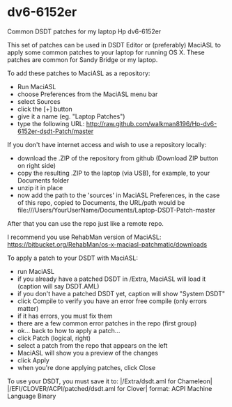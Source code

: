 # dv6-6152er
Common DSDT patches for my laptop Hp dv6-6152er

This set of patches can be used in DSDT Editor or (preferably) MaciASL to apply
some common patches to your laptop for running OS X.  These patches are common
for Sandy Bridge or my laptop.

To add these patches to MaciASL as a repository:
- Run MaciASL
- choose Preferences from the MaciASL menu bar
- select Sources
- click the [+] button
- give it a name (eg. "Laptop Patches")
- type the following URL: http://raw.github.com/walkman8196/Hp-dv6-6152er-dsdt-Patch/master

If you don't have internet access and wish to use a repository locally:
- download the .ZIP of the repository from github (Download ZIP button on right side)
- copy the resulting .ZIP to the laptop (via USB), for example, to your Documents folder
- unzip it in place
- now add the path to the 'sources' in MaciASL Preferences, in the case of this repo, copied to Documents, the URL/path would be file:///Users/YourUserName/Documents/Laptop-DSDT-Patch-master

After that you can use the repo just like a remote repo.


I recommend you use RehabMan version of MaciASL: 
https://bitbucket.org/RehabMan/os-x-maciasl-patchmatic/downloads


To apply a patch to your DSDT with MaciASL:
- run MaciASL
- if you already have a patched DSDT in /Extra, MaciASL will load it 
  (caption will say DSDT.AML)
- if you don't have a patched DSDT yet, caption will show "System DSDT"
- click Compile to verify you have an error free compile
  (only errors matter)
- if it has errors, you must fix them
- there are a few common error patches in the repo (first group)
- ok... back to how to apply a patch...
- click Patch (logical, right)
- select a patch from the repo that appears on the left
- MaciASL will show you a preview of the changes
- click Apply
- when you're done applying patches, click Close

To use your DSDT, you must save it to:
|/Extra/dsdt.aml for Chameleon|
|/EFI/CLOVER/ACPI/patched/dsdt.aml for Clover|
format: ACPI Machine Language Binary
